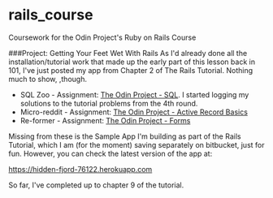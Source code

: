 # rails_course
Coursework for the Odin Project's Ruby on Rails Course

###Project: Getting Your Feet Wet With Rails
As I'd already done all the installation/tutorial work that made up the early part of this lesson back in 101, I've just posted my app from Chapter 2 of The Rails Tutorial. Nothing much to show, ,though.

* SQL Zoo - Assignment: [The Odin Project - SQL](http://www.theodinproject.com/ruby-on-rails/sql). I started logging my solutions to the tutorial problems from the 4th round.
* Micro-reddit - Assignment: [The Odin Project - Active Record Basics](http://www.theodinproject.com/ruby-on-rails/building-with-active-record)
* Re-former - Assignment: [The Odin Project - Forms](http://www.theodinproject.com/ruby-on-rails/forms)

Missing from these is the Sample App I'm building as part of the Rails Tutorial, which I am (for the moment) saving separately on bitbucket, just for fun. However, you can check the latest version of the app at:

https://hidden-fjord-76122.herokuapp.com

So far, I've completed up to chapter 9 of the tutorial.